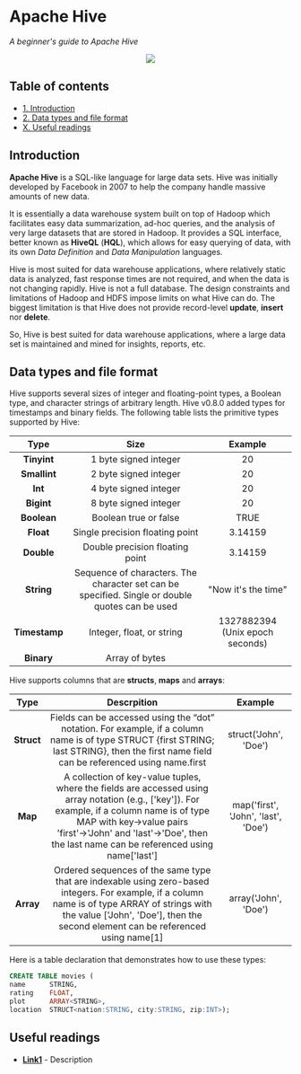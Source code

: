# Apache Hive
*A beginner's guide to Apache Hive*

<p align="middle">
<img src="http://link.png" />
</p>

## Table of contents

- [1. Introduction](#introduction)
- [2. Data types and file format](#data-types-and-file-format)
- [X. Useful readings](#useful-readings)

## Introduction

**Apache Hive** is a SQL-like language for large data sets. Hive was initially developed by Facebook in 2007 to help the company handle massive amounts of new data. 

It is essentially a data warehouse system built on top of Hadoop which facilitates easy data summarization, ad-hoc queries, and the analysis of very large datasets that are stored in Hadoop. It provides a SQL interface, better known as **HiveQL** (**HQL**), which allows for easy querying of data, with its own *Data Definition* and *Data Manipulation* languages.

Hive is most suited for data warehouse applications, where relatively static data is analyzed, fast response times are not required, and when the data is not changing rapidly. Hive is not a full database. The design constraints and limitations of Hadoop and HDFS impose limits on what Hive can do. The biggest limitation is that Hive does not provide record-level **update**, **insert** nor **delete**.

So, Hive is best suited for data warehouse applications, where a large data set is maintained and mined for insights, reports, etc.

## Data types and file format

Hive supports several sizes of integer and floating-point types, a Boolean type, and character strings of arbitrary length. Hive v0.8.0 added types for timestamps and binary fields.
The following table lists the primitive types supported by Hive:

| **Type** | **Size** | **Example** |
| :---: | :---: | :---: |
| **Tinyint** | 1 byte signed integer | 20 |
| **Smallint** | 2 byte signed integer | 20 |
| **Int** | 4 byte signed integer | 20 |
| **Bigint** | 8 byte signed integer | 20 |
| **Boolean** | Boolean true or false | TRUE |
| **Float** | Single precision floating point | 3.14159 |
| **Double** | Double precision floating point | 3.14159 |
| **String** | Sequence of characters. The character set can be specified. Single or double quotes can be used | "Now it's the time" |
| **Timestamp** | Integer, float, or string | 1327882394 (Unix epoch seconds) |
| **Binary** | Array of bytes | |

Hive supports columns that are **structs**, **maps** and **arrays**:

| **Type** | **Descrpition** | **Example** |
| :---: | :---: | :---: |
| **Struct** |  Fields can be accessed using the “dot” notation. For example, if a column name is of type STRUCT {first STRING; last STRING}, then the first name field can be referenced using name.first | struct('John', 'Doe') |
| **Map** | A collection of key-value tuples, where the fields are accessed using array notation (e.g., ['key']). For example, if a column name is of type MAP with key→value pairs 'first'→'John' and 'last'→'Doe', then the last name can be referenced using name['last'] | map('first', 'John', 'last', 'Doe') |
| **Array** | Ordered sequences of the same type that are indexable using zero-based integers. For example, if a column name is of type ARRAY of strings with the value ['John', 'Doe'], then the second element can be referenced using name[1] | array('John', 'Doe') |

Here is a table declaration that demonstrates how to use these types:

```sql
CREATE TABLE movies (
name      STRING,
rating    FLOAT,
plot      ARRAY<STRING>,
location  STRUCT<nation:STRING, city:STRING, zip:INT>);
```

## Useful readings

- [**Link1**](https:link1.com) - Description
